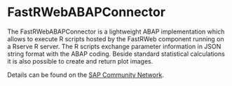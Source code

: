 # FastRWebABAPConnector
The FastRWebABAPConnector is a lightweight ABAP implementation which allows to execute R scripts hosted by the FastRWeb component running on a Rserve R server.
The R scripts exchange parameter information in JSON string format with the ABAP coding. Beside standard statistical calculations it is also possible to create and return plot images.

Details can be found on the [SAP Community Network](http://scn.sap.com/community/abap/connectivity/blog/2016/03/17/connect-abap-with-r-via-fastrweb-running-on-rserve).